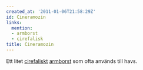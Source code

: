 ```yaml
---
created_at: '2011-01-06T21:58:29Z'
id: Cineramozin
links:
  mention:
  - armborst
  - cirefalisk
title: Cineramozin
---
```


Ett litet [cirefaliskt][] [armborst] som ofta används till havs.

  [cirefaliskt]: cirefalisk
  [armborst]: armborst